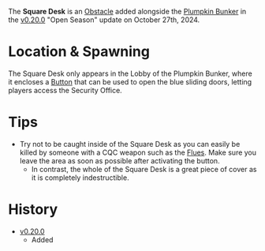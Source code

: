 The **Square Desk** is an [Obstacle](/obstacles) added alongside the [Plumpkin Bunker](/buildings/plumpkin_bunker_meta) in the [v0.20.0](https://github.com/HasangerGames/suroi/releases/tag/v0.20.0) "Open Season" update on October 27th, 2024. 

# Location & Spawning

The Square Desk only appears in the Lobby of the Plumpkin Bunker, where it encloses a [Button](/obstacles/button) that can be used to open the blue sliding doors, letting players access the Security Office.

# Tips

- Try not to be caught inside of the Square Desk as you can easily be killed by someone with a CQC weapon such as the [Flues](/weapons/flues). Make sure you leave the area as soon as possible after activating the button.
  - In contrast, the whole of the Square Desk is a great piece of cover as it is completely indestructible.

# History

- [v0.20.0](https://github.com/HasangerGames/suroi/releases/tag/v0.20.0)
  - Added 
  
